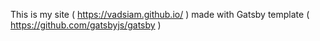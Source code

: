 This is my site ( https://vadsiam.github.io/ ) made with Gatsby template ( https://github.com/gatsbyjs/gatsby )
